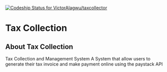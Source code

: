 [ ![Codeship Status for VictorAlagwu/taxcollector](https://app.codeship.com/projects/b2fdf630-4d0d-0136-50e2-169c3cf793fe/status?branch=master)](https://app.codeship.com/projects/293297)

# Tax Collection

## About Tax Collection

Tax Collection and Management System 
A System that allow users to generate their tax invoice and make payment online using the paystack API